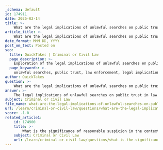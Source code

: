 ```yaml
---
_schema: default
id: 174911
date: 2025-02-14
title: >-
    What are the legal implications of unlawful searches on public trust in law enforcement?
article_title: >-
    What are the legal implications of unlawful searches on public trust in law enforcement?
date_format: MMM DD, YYYY
post_on_text: Posted on
seo:
  title: QuickTakes | Criminal or Civil Law
  page_description: >-
    Exploration of the legal implications of unlawful searches on public trust in law enforcement, focusing on the exclusion of evidence, judicial oversight, community relations, deterrence of misconduct, and long-term consequences.
  page_keywords: >-
    unlawful searches, public trust, law enforcement, legal implications, Canadian Charter of Rights and Freedoms, exclusionary rule, judicial oversight, community relations, police misconduct, deterrence, systemic issues, constitutional rights, R.B. Harrison case
author: QuickTakes
question: >-
    What are the legal implications of unlawful searches on public trust in law enforcement?
answer: >-
    The legal implications of unlawful searches on public trust in law enforcement are significant and multifaceted. When law enforcement agencies fail to adhere to constitutional protections, such as those outlined in Section 8 of the Canadian Charter of Rights and Freedoms, it can lead to several adverse outcomes that ultimately undermine public confidence in the justice system.\n\n1. **Exclusion of Evidence**: One of the primary legal implications of unlawful searches is the potential exclusion of evidence obtained through such means. The exclusionary rule serves as a deterrent against unlawful searches, as it prevents illegally obtained evidence from being used in court. This can complicate prosecutions and may allow guilty individuals to evade justice, which can frustrate the public and diminish trust in law enforcement's ability to effectively uphold the law.\n\n2. **Impact on Judicial Oversight**: Unlawful searches necessitate greater judicial scrutiny of police practices. Courts are responsible for evaluating whether evidence was obtained lawfully, which can lead to increased oversight of law enforcement actions. This scrutiny is essential for maintaining the integrity of the justice system, but it can also highlight failures within police departments, further eroding public trust.\n\n3. **Public Perception and Community Relations**: When citizens perceive that law enforcement is not following legal protocols, it can lead to a breakdown in community relations. Strict adherence to warrant requirements and legal standards fosters greater public trust, as individuals feel their rights are being respected. Conversely, instances of police misconduct can result in public backlash, protests, and a general sense of distrust towards law enforcement agencies.\n\n4. **Deterrence of Future Misconduct**: The legal implications of unlawful searches can serve as a deterrent against future misconduct by law enforcement. When officers understand that evidence obtained through illegal means will not be admissible in court, they are more likely to follow proper procedures. This adherence to legal standards is crucial for maintaining public trust and ensuring that law enforcement operates within the bounds of the law.\n\n5. **Long-term Consequences for Law Enforcement**: Repeated instances of unlawful searches can lead to systemic issues within police departments, including a culture that disregards individual rights. This can result in a loss of credibility for law enforcement agencies, making it more challenging for them to gain community support and cooperation in their efforts to maintain public safety.\n\nIn summary, the legal implications of unlawful searches extend beyond the courtroom; they significantly impact public trust in law enforcement. Upholding constitutional rights and adhering to legal standards are essential for maintaining the balance between effective policing and the protection of individual rights. The R.B. Harrison case exemplifies these dynamics, illustrating how violations of charter rights can lead to broader societal consequences, including diminished trust in the justice system.
subject: Criminal or Civil Law
file_name: what-are-the-legal-implications-of-unlawful-searches-on-public-trust-in-law-enforcement.md
url: /learn/criminal-or-civil-law/questions/what-are-the-legal-implications-of-unlawful-searches-on-public-trust-in-law-enforcement
score: -1.0
related_article1:
    id: 174900
    title: >-
        What is the significance of reasonable suspicion in the context of the R.B. Harrison case?
    subject: Criminal or Civil Law
    url: /learn/criminal-or-civil-law/questions/what-is-the-significance-of-reasonable-suspicion-in-the-context-of-the-rb-harrison-case
---
```


&nbsp;